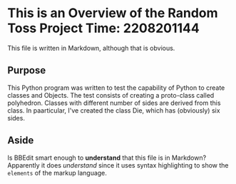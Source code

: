 # This is an Overview of the Random Toss Project Time: 2208201144

This file is written in Markdown, although that is obvious.

## Purpose 
This Python program was written to test the capability of Python to create classes and Objects. The test consists of creating a proto-class called polyhedron. Classes with different number of sides are derived from this class. In paarticular, I've created the class Die, which has (obviously) six sides.



## Aside
Is BBEdit smart enough to **understand** that this file is in Markdown? Apparently it does _understand_ since it uses syntax highlighting to show the `elements` of the markup language.
